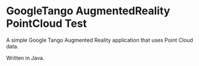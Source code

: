 # GoogleTango AugmentedReality PointCloud Test

A simple Google Tango Augmented Reality application that uses Point Cloud data.

Written in Java.


